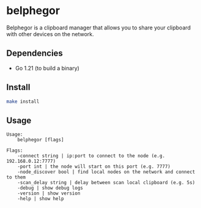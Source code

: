 # belphegor

Belphegor is a clipboard manager that allows you to share your clipboard with other devices on the network.

## Dependencies

- Go 1.21 (to build a binary)

## Install

```sh
make install
```

## Usage
```
Usage:
	belphegor [flags]

Flags:
	-connect string | ip:port to connect to the node (e.g. 192.168.0.12:7777)
	-port int | the node will start on this port (e.g. 7777)
    -node_discover bool | find local nodes on the network and connect to them
	-scan_delay string | delay between scan local clipboard (e.g. 5s)
	-debug | show debug logs
	-version | show version
	-help | show help
```
